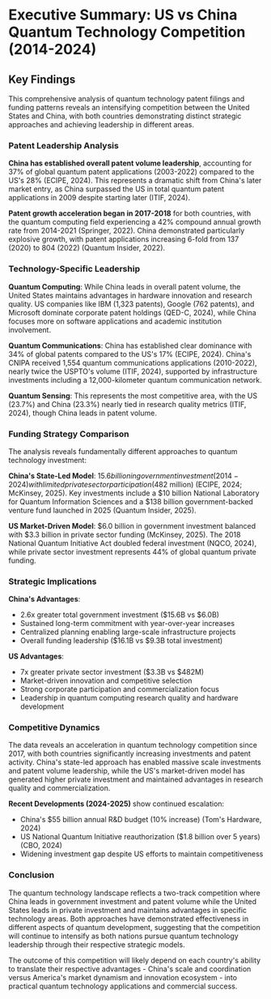 # Executive Summary: US vs China Quantum Technology Competition (2014-2024)

## Key Findings

This comprehensive analysis of quantum technology patent filings and funding patterns reveals an intensifying competition between the United States and China, with both countries demonstrating distinct strategic approaches and achieving leadership in different areas.

### Patent Leadership Analysis

**China has established overall patent volume leadership**, accounting for 37% of global quantum patent applications (2003-2022) compared to the US's 28% (ECIPE, 2024). This represents a dramatic shift from China's later market entry, as China surpassed the US in total quantum patent applications in 2009 despite starting later (ITIF, 2024).

**Patent growth acceleration began in 2017-2018** for both countries, with the quantum computing field experiencing a 42% compound annual growth rate from 2014-2021 (Springer, 2022). China demonstrated particularly explosive growth, with patent applications increasing 6-fold from 137 (2020) to 804 (2022) (Quantum Insider, 2022).

### Technology-Specific Leadership

**Quantum Computing**: While China leads in overall patent volume, the United States maintains advantages in hardware innovation and research quality. US companies like IBM (1,323 patents), Google (762 patents), and Microsoft dominate corporate patent holdings (QED-C, 2024), while China focuses more on software applications and academic institution involvement.

**Quantum Communications**: China has established clear dominance with 34% of global patents compared to the US's 17% (ECIPE, 2024). China's CNIPA received 1,554 quantum communications applications (2010-2022), nearly twice the USPTO's volume (ITIF, 2024), supported by infrastructure investments including a 12,000-kilometer quantum communication network.

**Quantum Sensing**: This represents the most competitive area, with the US (23.7%) and China (23.3%) nearly tied in research quality metrics (ITIF, 2024), though China leads in patent volume.

### Funding Strategy Comparison

The analysis reveals fundamentally different approaches to quantum technology investment:

**China's State-Led Model**: $15.6 billion in government investment (2014-2024) with limited private sector participation ($482 million) (ECIPE, 2024; McKinsey, 2025). Key investments include a $10 billion National Laboratory for Quantum Information Sciences and a $138 billion government-backed venture fund launched in 2025 (Quantum Insider, 2025).

**US Market-Driven Model**: $6.0 billion in government investment balanced with $3.3 billion in private sector funding (McKinsey, 2025). The 2018 National Quantum Initiative Act doubled federal investment (NQCO, 2024), while private sector investment represents 44% of global quantum private funding.

### Strategic Implications

**China's Advantages**:
- 2.6x greater total government investment ($15.6B vs $6.0B)
- Sustained long-term commitment with year-over-year increases
- Centralized planning enabling large-scale infrastructure projects
- Overall funding leadership ($16.1B vs $9.3B total investment)

**US Advantages**:
- 7x greater private sector investment ($3.3B vs $482M)
- Market-driven innovation and competitive selection
- Strong corporate participation and commercialization focus
- Leadership in quantum computing research quality and hardware development

### Competitive Dynamics

The data reveals an acceleration in quantum technology competition since 2017, with both countries significantly increasing investments and patent activity. China's state-led approach has enabled massive scale investments and patent volume leadership, while the US's market-driven model has generated higher private investment and maintained advantages in research quality and commercialization.

**Recent Developments (2024-2025)** show continued escalation:
- China's $55 billion annual R&D budget (10% increase) (Tom's Hardware, 2024)
- US National Quantum Initiative reauthorization ($1.8 billion over 5 years) (CBO, 2024)
- Widening investment gap despite US efforts to maintain competitiveness

### Conclusion

The quantum technology landscape reflects a two-track competition where China leads in government investment and patent volume while the United States leads in private investment and maintains advantages in specific technology areas. Both approaches have demonstrated effectiveness in different aspects of quantum development, suggesting that the competition will continue to intensify as both nations pursue quantum technology leadership through their respective strategic models.

The outcome of this competition will likely depend on each country's ability to translate their respective advantages - China's scale and coordination versus America's market dynamism and innovation ecosystem - into practical quantum technology applications and commercial success.